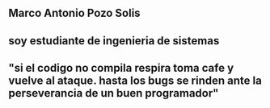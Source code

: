 ## Marco Antonio Pozo Solis
## soy estudiante de ingenieria de sistemas
## "si el codigo no compila respira toma cafe y vuelve al ataque. hasta los bugs se rinden ante la perseverancia de un buen programador"

<!--
**mapsvoid/mapsvoid** is a ✨ _special_ ✨ repository because its `README.md` (this file) appears on your GitHub profile.

Here are some ideas to get you started:

- 🔭 I’m currently working on ...
- 🌱 I’m currently learning ...
- 👯 I’m looking to collaborate on ...
- 🤔 I’m looking for help with ...
- 💬 Ask me about ...
- 📫 How to reach me: ...
- 😄 Pronouns: ...
- ⚡ Fun fact: ...
-->
